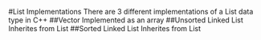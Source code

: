#List Implementations
There are 3 different implementations of a List data type in C++
##Vector
Implemented as an array
##Unsorted Linked List
Inherites from List
##Sorted Linked List
Inherites from List
